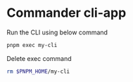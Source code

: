 # Commander cli-app



Run the CLI using below command
```sh
pnpm exec my-cli
```

Delete exec command
```sh
rm $PNPM_HOME/my-cli
```